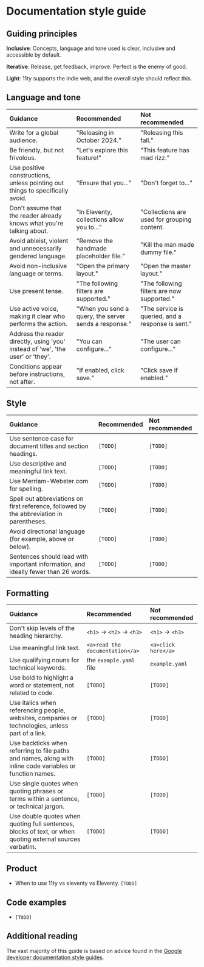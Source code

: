 # Documentation style guide

## Guiding principles

**Inclusive**: Concepts, language and tone used is clear, inclusive and accessible by default.

**Iterative**: Release, get feedback, improve. Perfect is the enemy of good.

**Light**: 11ty supports the indie web, and the overall style should reflect this.


## Language and tone

| Guidance                                                                        | Recommended                                           | Not recommended                                   |
|:--------------------------------------------------------------------------------|:------------------------------------------------------|:--------------------------------------------------|
| Write for a global audience.                                                    | "Releasing in October 2024."                          | "Releasing this fall."                            |
| Be friendly, but not frivolous.                                                 | "Let's explore this feature!"                         | "This feature has mad rizz."                      |
| Use positive constructions, unless pointing out things to specifically avoid.   | "Ensure that you..."                                  | "Don't forget to..."                              |
| Don't assume that the reader already knows what you're talking about.           | "In Eleventy, collections allow you to..."            | "Collections are used for grouping content.       |
| Avoid ableist, violent and unnecessarily gendered language.                     | "Remove the handmade placeholder file."               | "Kill the man made dummy file."                   |
| Avoid non-inclusive language or terms.                                          | "Open the primary layout."                            | "Open the master layout."                         |
| Use present tense.                                                              | "The following filters are supported."                | "The following filters are now supported."        |
| Use active voice, making it clear who performs the action.                      | "When you send a query, the server sends a response." | "The service is queried, and a response is sent." |
| Address the reader directly, using 'you' instead of 'we', 'the user' or 'they'. | "You can configure..."                                | "The user can configure..."                       |
| Conditions appear before instructions, not after.                               | "If enabled, click save."                             | "Click save if enabled."                          |

## Style

| Guidance                                                                                 | Recommended | Not recommended |
|:-----------------------------------------------------------------------------------------|:------------|:----------------|
| Use sentence case for document titles and section headings.                              | `[TODO]`    | `[TODO]`        |
| Use descriptive and meaningful link text.                                                | `[TODO]`    | `[TODO]`        |
| Use Merriam-Webster.com for spelling.                                                    | `[TODO]`    | `[TODO]`        |
| Spell out abbreviations on first reference, followed by the abbreviation in parentheses. | `[TODO]`    | `[TODO]`        |
| Avoid directional language (for example, above or below).                                | `[TODO]`    | `[TODO]`        |
| Sentences should lead with important information, and ideally fewer than 26 words.       | `[TODO]`    | `[TODO]`        |

## Formatting

| Guidance                                                                                                  | Recommended                        | Not recommended      |
|:----------------------------------------------------------------------------------------------------------|:-----------------------------------|:---------------------|
| Don't skip levels of the heading hierarchy.                                                               | `<h1>` &rarr; `<h2>` &rarr; `<h3>` | `<h1>` &rarr; `<h3>` |
| Use meaningful link text.                                                                                 | `<a>read the documentation</a>`    | `<a>click here</a>`  |
| Use qualifying nouns for technical keywords.                                                              | the `example.yaml` file            | `example.yaml`       |
| Use bold to highlight a word or statement, not related to code.                                           | `[TODO]`                           | `[TODO]`             |
| Use italics when referencing people, websites, companies or technologies, unless part of a link.          | `[TODO]`                           | `[TODO]`             |
| Use backticks when referring to file paths and names, along with inline code variables or function names. | `[TODO]`                           | `[TODO]`             |
| Use single quotes when quoting phrases or terms within a sentence, or technical jargon.                   | `[TODO]`                           | `[TODO]`             |
| Use double quotes when quoting full sentences, blocks of text, or when quoting external sources verbatim. | `[TODO]`                           | `[TODO]`             |

## Product

- When to use 11ty vs eleventy vs Eleventy. `[TODO]`

## Code examples

- `[TODO]`

## Additional reading

The vast majority of this guide is based on advice found in the [Google developer documentation style guides](https://developers.google.com/style).
